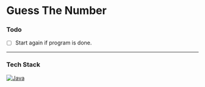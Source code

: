 # Guess The Number

### Todo
- [ ] Start again if program is done.

***
### Tech Stack
[![Java][JavaImg]][JavaUrl]

[JavaUrl]: https://www.java.com/en/
[JavaImg]: https://img.shields.io/badge/java-%23ED8B00.svg?style=for-the-badge&logo=openjdk&logoColor=white